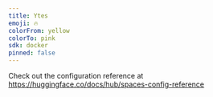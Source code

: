 ```yaml
---
title: Ytes
emoji: 🔥
colorFrom: yellow
colorTo: pink
sdk: docker
pinned: false
---
```


Check out the configuration reference at https://huggingface.co/docs/hub/spaces-config-reference

